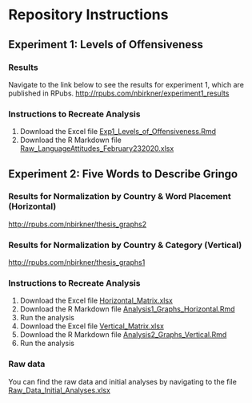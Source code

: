 # Repository Instructions
## Experiment 1: Levels of Offensiveness
### Results
Navigate to the link below to see the results for experiment 1, which are published in RPubs. 
http://rpubs.com/nbirkner/experiment1_results
### Instructions to Recreate Analysis
1. Download the Excel file [Exp1_Levels_of_Offensiveness.Rmd](experiment1/Exp1_Levels_of_Offensiveness.Rmd)
2. Download the R Markdown file [Raw_LanguageAttitudes_February232020.xlsx](experiment1/Raw_LanguageAttitudes_February232020.xlsx)

## Experiment 2: Five Words to Describe Gringo

### Results for Normalization by Country & Word Placement (Horizontal)
http://rpubs.com/nbirkner/thesis_graphs2

### Results for Normalization by Country & Category (Vertical)
http://rpubs.com/nbirkner/thesis_graphs1

### Instructions to Recreate Analysis
1. Download the Excel file [Horizontal_Matrix.xlsx](experiment2/Horizontal_Matrix.xlsx)
2. Download the R Markdown file [Analysis1_Graphs_Horizontal.Rmd](experiment2/Analysis1_Graphs_Horizontal.Rmd)
3. Run the analysis
4. Download the Excel file [Vertical_Matrix.xlsx](experiment2/Vertical_Matrix.xlsx)
5. Download the R Markdown file [Analysis2_Graphs_Vertical.Rmd](experiment2/Analysis2_Graphs_Vertical.Rmd)
6. Run the analysis

### Raw data
You can find the raw data and initial analyses by navigating to the file [Raw_Data_Initial_Analyses.xlsx](experiment2/Raw_Data_Initial_Analyses.xlsx)
